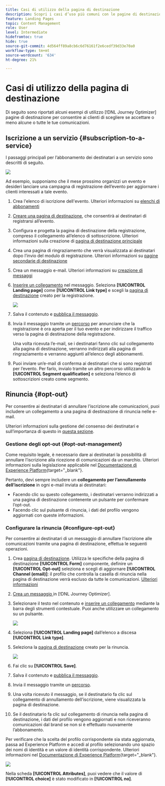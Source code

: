 ```yaml
---
title: Casi di utilizzo della pagina di destinazione
description: Scopri i casi d’uso più comuni con le pagine di destinazione in Journey Optimizer
feature: Landing Pages
topic: Content Management
role: User
level: Intermediate
hidefromtoc: true
hide: true
source-git-commit: 4d564ff89a8cb6c6d76161f2e6cedf39d33e70a0
workflow-type: tm+mt
source-wordcount: '634'
ht-degree: 21%

---
```


# Casi di utilizzo della pagina di destinazione

Di seguito sono riportati alcuni esempi di utilizzo [!DNL Journey Optimizer] pagine di destinazione per consentire ai clienti di scegliere se accettare o meno alcune o tutte le tue comunicazioni.

<!--The main use cases are:
* Subscription to a service
* Opt-in
* Opt-out-->

## Iscrizione a un servizio {#subscription-to-a-service}

I passaggi principali per l’abbonamento dei destinatari a un servizio sono descritti di seguito.

![](../assets/lp_subscription-uc.png)

Ad esempio, supponiamo che il mese prossimo organizzi un evento e desideri lanciare una campagna di registrazione dell’evento per aggiornare i clienti interessati a tale evento.

1. Crea l&#39;elenco di iscrizione dell&#39;evento. Ulteriori informazioni su [elenchi di abbonamenti](subscription-list.md)

1. [Creare una pagina di destinazione](create-lp.md), che consentirà ai destinatari di registrarsi all’evento.

1. Configura e progetta la pagina di destinazione della registrazione, compreso il collegamento all’elenco di sottoscrizione. Ulteriori informazioni sulla creazione di [pagina di destinazione principale](create-lp.md#configure-primary-page)

1. Crea una pagina di ringraziamento che verrà visualizzata ai destinatari dopo l’invio del modulo di registrazione. Ulteriori informazioni su [pagine secondarie di destinazione](create-lp.md#configure-subpages)

1. Crea un messaggio e-mail. Ulteriori informazioni su [creazione di messaggi](../create-message.md)

1. [Inserire un collegamento](../message-tracking.md#insert-links) nel messaggio. Seleziona **[!UICONTROL Landing page]** come **[!UICONTROL Link type]** e scegli la [pagina di destinazione](create-lp.md#configure-primary-page) creato per la registrazione.

   ![](../assets/lp_subscription-uc-link.png)

1. Salva il contenuto e [pubblica il messaggio](../publish-manage-message.md).

1. Invia il messaggio tramite un [percorso](../building-journeys/journey.md) per annunciare che la registrazione è ora aperta per il tuo evento e per indirizzare il traffico verso la pagina di destinazione della registrazione.

   Una volta ricevuta l’e-mail, se i destinatari fanno clic sul collegamento alla pagina di destinazione, verranno indirizzati alla pagina di ringraziamento e verranno aggiunti all’elenco degli abbonamenti.

1. Puoi inviare un’e-mail di conferma ai destinatari che si sono registrati per l’evento. Per farlo, invialo tramite un altro percorso utilizzando la **[!UICONTROL Segment qualification]** e seleziona l’elenco di sottoscrizioni creato come segmento.

<!--The event registration's subscription list tracks the profiles who registered and you can send them targeted event updates.-->

## Rinuncia {#opt-out}

Per consentire ai destinatari di annullare l’iscrizione alle comunicazioni, puoi includere un collegamento a una pagina di destinazione di rinuncia nelle e-mail.

Ulteriori informazioni sulla gestione del consenso dei destinatari e sull’importanza di questo in [questa sezione](../consent.md).

### Gestione degli opt-out {#opt-out-management}

Come requisito legale, è necessario dare ai destinatari la possibilità di annullare l’iscrizione alla ricezione di comunicazioni da un marchio. Ulteriori informazioni sulla legislazione applicabile nel [Documentazione di Experience Platform](https://experienceleague.adobe.com/docs/experience-platform/privacy/regulations/overview.html#regulations){target=&quot;_blank&quot;}.

Pertanto, devi sempre includere un **collegamento per l’annullamento dell’iscrizione** in ogni e-mail inviata ai destinatari:

* Facendo clic su questo collegamento, i destinatari verranno indirizzati a una pagina di destinazione contenente un pulsante per confermare l’opt-out.
* Facendo clic sul pulsante di rinuncia, i dati del profilo vengono aggiornati con queste informazioni.

### Configurare la rinuncia {#configure-opt-out}

Per consentire ai destinatari di un messaggio di annullare l’iscrizione alle comunicazioni tramite una pagina di destinazione, effettua le seguenti operazioni.

1. Crea [pagina di destinazione](create-lp.md). Utilizza le specifiche della pagina di destinazione **[!UICONTROL Form]** componente, definire un **[!UICONTROL Opt-out]** seleziona e scegli di aggiornare **[!UICONTROL Channel (email)]**: il profilo che controlla la casella di rinuncia nella pagina di destinazione verrà escluso da tutte le comunicazioni. [Ulteriori informazioni](design-lp.md)

   <!--You can also build your own landing page and host it on the third-party system of your choice. To keep?-->

1. [Crea un messaggio ](../create-message.md) in [!DNL Journey Optimizer].

1. Selezionare il testo nel contenuto e [inserire un collegamento](../message-tracking.md#insert-links) mediante la barra degli strumenti contestuale. Puoi anche utilizzare un collegamento su un pulsante.

   ![](../assets/lp_opt-out-insert-link.png)

1. Seleziona **[!UICONTROL Landing page]** dall’elenco a discesa **[!UICONTROL Link type]**.

1. Seleziona la [pagina di destinazione](create-lp.md#configure-primary-page) creato per la rinuncia.

   ![](../assets/lp_opt-out-landing-page.png)

1. Fai clic su **[!UICONTROL Save]**.

1. Salva il contenuto e [pubblica il messaggio](../publish-manage-message.md).

1. Invia il messaggio tramite un [percorso](../building-journeys/journey.md).

1. Una volta ricevuto il messaggio, se il destinatario fa clic sul collegamento di annullamento dell’iscrizione, viene visualizzata la pagina di destinazione.

   <!--![](../assets/lp_opt-out-lp-example.png)-->

1. Se il destinatario fa clic sul collegamento di rinuncia nella pagina di destinazione, i dati del profilo vengono aggiornati e non riceveranno comunicazioni dal brand se non si è effettuato nuovamente l’abbonamento.

   <!--The opted-out recipient is then redirected to a confirmation message screen indicating that opting out was successful.-->

   <!--![](../assets/lp_opt-out-confirmation-example.png)-->

Per verificare che la scelta del profilo corrispondente sia stata aggiornata, passa ad Experience Platform e accedi al profilo selezionando uno spazio dei nomi di identità e un valore di identità corrispondente. Ulteriori informazioni nel [Documentazione di Experience Platform](https://experienceleague.adobe.com/docs/experience-platform/profile/ui/user-guide.html#getting-started){target=&quot;_blank&quot;}.

![](../assets/lp_opt-out-profile-choice.png)

Nella scheda **[!UICONTROL Attributes]**, puoi vedere che il valore di **[!UICONTROL choice]** è stato modificato in **[!UICONTROL no]**.

<!--

### Other ways to opt out

You can also enable your recipients to unsubscribe whithout using landing pages.

* **One-click opt-out**

    You can add a one-click opt-out link into your email content. This will enable your recipients to quickly unsubscribe from your communications, without being redirected to a landing page where they need to confirm opting out. [Learn more](../message-tracking.md#one-click-opt-out-link)

* **Unsubscribe link in header**

    If the recipients' email client supports displaying an unsubscribe link in the email header, emails sent with [!DNL Journey Optimizer] automatically include this link. [Learn more](../consent.md#unsubscribe-email)
-->